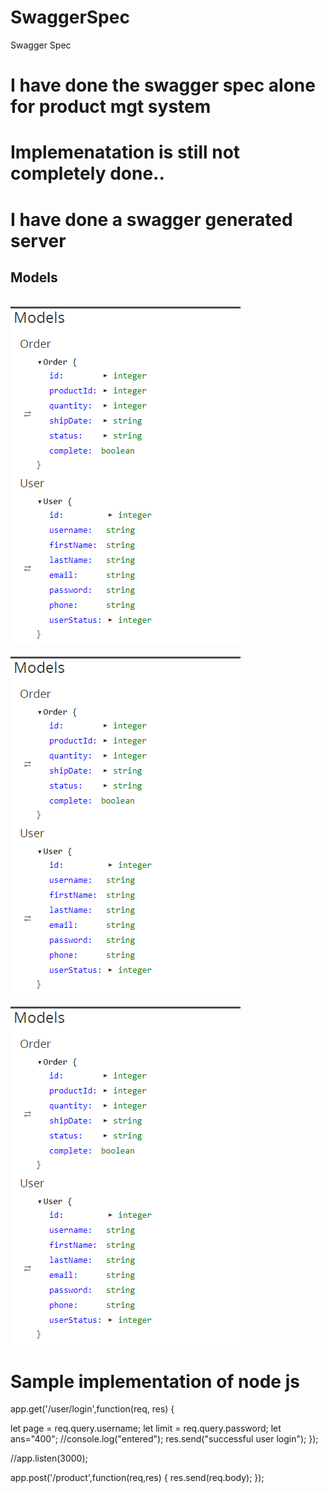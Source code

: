 # SwaggerSpec
Swagger Spec

# I have done the swagger spec alone for product mgt system

# Implemenatation is still not completely done..

# I have done a swagger generated server


## Models

<br>
<img src="https://github.com/SandeepKiran0022/SwaggerSpec/blob/master/screenshots/1.PNG">
</br>

<br>
<img src="https://github.com/SandeepKiran0022/SwaggerSpec/blob/master/screenshots/1.PNG">
</br>

<br>
<img src="https://github.com/SandeepKiran0022/SwaggerSpec/blob/master/screenshots/1.PNG">
</br>

# Sample implementation of node js

app.get('/user/login',function(req, res) {

  let page = req.query.username;
  let limit = req.query.password;
  let ans="400";
  //console.log("entered");
  res.send("successful user login");
});

//app.listen(3000);


app.post('/product',function(req,res)
{
res.send(req.body);
});
